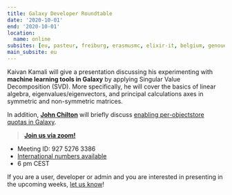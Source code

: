 ```yaml
---
title: Galaxy Developer Roundtable
date: '2020-10-01'
end: '2020-10-01'
location:
  name: online
subsites: [eu, pasteur, freiburg, erasmusmc, elixir-it, belgium, genouest]
main_subsite: eu
---
```


Kaivan Kamali will give a presentation discussing his experimenting with __machine learning tools in Galaxy__ by applying Singular Value Decomposition (SVD). More specifically, he will cover the basics of linear algebra, eigenvalues/eigenvectors, and principal calculations axes in symmetric and non-symmetric matrices.

In addition, [**John Chilton**](https://galaxyproject.org/people/john-chilton/) will briefly discuss [enabling per-objectstore quotas in Galaxy](https://github.com/galaxyproject/galaxy/pull/10221).


> [**Join us via zoom!**](https://psu.zoom.us/j/92752763386)
- Meeting ID: 927 5276 3386
- [International numbers available](https://psu.zoom.us/u/acsPCWIZGV)
- 6 pm CEST

If you are a user, developer or admin and you are interested in presenting in the upcoming weeks, [let us know](https://docs.google.com/forms/d/e/1FAIpQLScIGEFHYn46d9PvVNDUWXyK50lMckiRvvCi_kJuvPkd5T6tNg/viewform)! 

